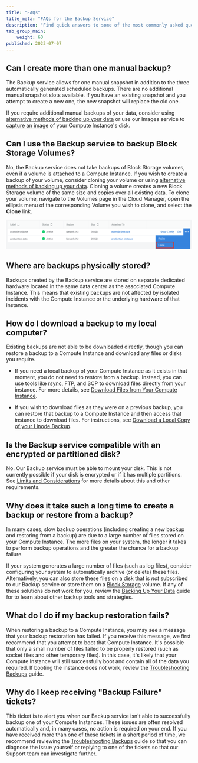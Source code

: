 ```yaml
---
title: "FAQs"
title_meta: "FAQs for the Backup Service"
description: "Find quick answers to some of the most commonly asked questions for Linode's Backup Service."
tab_group_main:
    weight: 60
published: 2023-07-07
---
```


## Can I create more than one manual backup?

The Backup service allows for one manual snapshot in addition to the three automatically generated scheduled backups. There are no additional manual snapshot slots available. If you have an existing snapshot and you attempt to create a new one, the new snapshot will replace the old one.

If you require additional manual backups of your data, consider using [alternative methods of backing up your data](/docs/guides/backing-up-your-data/) or use our Images service to [capture an image](/docs/products/tools/images/guides/capture-an-image/) of your Compute Instance's disk.

## Can I use the Backup service to backup Block Storage Volumes?

No, the Backup service does not take backups of Block Storage volumes, even if a volume is attached to a Compute Instance. If you wish to create a backup of your volume, consider cloning your volume or using [alternative methods of backing up your data](/docs/guides/backing-up-your-data/). Cloning a volume creates a new Block Storage volume of the same size and copies over all existing data. To clone your volume, navigate to the Volumes page in the Cloud Manager, open the ellipsis menu of the corresponding Volume you wish to clone, and select the **Clone** link.

![Screenshot of the Clone link for a Block Storage volume](clone-volume.png)

## Where are backups physically stored?

Backups created by the Backup service are stored on separate dedicated hardware located in the same data center as the associated Compute Instance. This means that existing backups are not affected by isolated incidents with the Compute Instance or the underlying hardware of that instance.

## How do I download a backup to my local computer?

Existing backups are not able to be downloaded directly, though you can restore a backup to a Compute Instance and download any files or disks you require.

- If you need a local backup of your Compute Instance as it exists in that moment, you do not need to restore from a backup. Instead, you can use tools like [rsync](/docs/guides/backing-up-your-data/#manual-backup-via-rsync), FTP, and SCP to download files directly from your instance. For more details, see [Download Files from Your Compute Instance](/docs/guides/download-files-from-a-compute-instance/).

- If you wish to download files as they were on a previous backup, you can restore that backup to a Compute Instance and then access that instance to download files. For instructions, see [Download a Local Copy of your Linode Backup](/docs/guides/download-backups-locally/).

## Is the Backup service compatible with an encrypted or partitioned disk?

No. Our Backup service must be able to mount your disk. This is not currently possible if your disk is encrypted or if it has multiple partitions. See [Limits and Considerations](/docs/products/storage/backups/#limits-and-considerations) for more details about this and other requirements.

## Why does it take such a long time to create a backup or restore from a backup?

In many cases, slow backup operations (including creating a new backup and restoring from a backup) are due to a large number of files stored on your Compute Instance. The more files on your system, the longer it takes to perform backup operations and the greater the chance for a backup failure.

If your system generates a large number of files (such as log files), consider configuring your system to automatically archive (or delete) these files. Alternatively, you can also store these files on a disk that is *not* subscribed to our Backup service or store them on a [Block Storage](https://www.linode.com/products/block-storage/) volume. If any of these solutions do not work for you, review the [Backing Up Your Data](/docs/guides/backing-up-your-data/) guide for to learn about other backup tools and strategies.

## What do I do if my backup restoration fails?

When restoring a backup to a Compute Instance, you may see a message that your backup restoration has failed. If you receive this message, we first recommend that you attempt to boot that Compute Instance. It's possible that only a small number of files failed to be properly restored (such as socket files and other temporary files). In this case, it's likely that your Compute Instance will still successfully boot and contain all of the data you required. If booting the instance does not work, review the [Troubleshooting Backups](/docs/products/storage/backups/guides/troubleshooting/) guide.

## Why do I keep receiving "Backup Failure" tickets?

This ticket is to alert you when our Backup service isn't able to successfully backup one of your Compute Instances. These issues are often resolved automatically and, in many cases, no action is required on your end. If you have received more than one of these tickets in a short period of time, we recommend reviewing the [Troubleshooting Backups](/docs/products/storage/backups/guides/troubleshooting/) guide so that you can diagnose the issue yourself or replying to one of the tickets so that our Support team can investigate further.